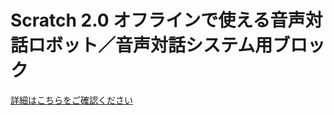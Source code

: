 # Scratch 2.0 オフラインで使える音声対話ロボット／音声対話システム用ブロック

[詳細はこちらをご確認ください](https://memakura.github.io/dialogsystem)
